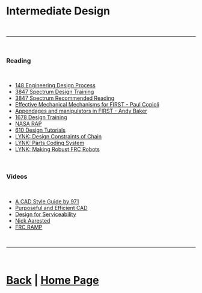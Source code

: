# Intermediate Design 

<br>

***

<br>

### Reading 

<br> 

- [148 Engineering Design Process](https://www.robowranglers148.com/uploads/1/0/5/4/10542658/engineering_design_process_for_robotics.pdf)
- [3847 Spectrum Design Training](https://docs.google.com/document/d/e/2PACX-1vQk_ghFBN7682QI_17lbBCx8V_RXNomQRR7er-UIzlllsbdpO4RWOQAVnGFZAEypeNm2grS2G9oxFMp/pub)
- [3847 Spectrum Recommended Reading](https://spectrum3847.org/recommendedreading/)
- [Effective Mechanical Mechanisms for FIRST - Paul Copioli](https://youtu.be/aBOnxpYnqJ8?si=v_-8Bacb59vAXEUB)
- [Appendages and manipulators in FIRST - Andy Baker](https://docs.google.com/presentation/d/1YTM2FmHvUvqv6XOI_iVW8Br4_A0RBnhT/edit?usp=sharing&ouid=110371802215846802787&rtpof=true&sd=true)
- [1678 Design Training](https://drive.google.com/drive/folders/1F-AP030M6VrqCQtGZnVcdJJVV1d6hj72?usp=drive_link)
- [NASA RAP](https://robotics.nasa.gov/downloads/nasarap-rdc-v101-compressed.pdf)
- [610 Design Tutorials](http://www.team610.com/wp-content/uploads/2014/03/Design-TutorialsRev10.pdf)
- [LYNK: Design Constraints of Chain](https://docs.google.com/document/d/1m06TxMAqUlIHKjY84uFjRJwLsTOlEjOfFqxZBVQKsck/edit?usp=sharing)
- [LYNK: Parts Coding System](https://docs.google.com/document/d/1AxjovjDQV9VLWG0vvZujM-4wMK7v6N10FWTSsmSrQFU/edit?usp=sharing)
- [LYNK: Making Robust FRC Robots](https://docs.google.com/document/d/1Qt6DSVOIRh5dXyzQ9Q3VipjBpd12ozPSDN2LOaZLYqo/edit?usp=sharing)


<br>

### Videos

<br> 

- [A CAD Style Guide by 971](https://youtu.be/oENvHabGOoA?si=qe0Tc230AZP1iNOu)
- [Purposeful and Efficient CAD](https://youtu.be/RxtOA4lBPK8?si=FFvrh58HJHzkDw0V)
- [Design for Serviceability](https://youtu.be/iKS5dfLuRYA?si=AhDQ48YXtXCUPUqm)
- [Nick Aarested](https://www.youtube.com/@cadandcookies)
- [FRC RAMP](https://www.youtube.com/@973RAMP/videos)

<br>

***

<br>

# [Back](https://docs.lynkrobotics.org/design/) | [Home Page](https://docs.lynkrobotics.org/)

